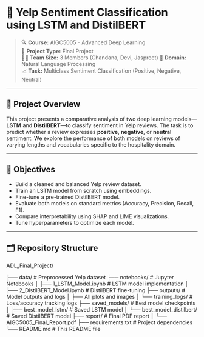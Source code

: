 # 💬 Yelp Sentiment Classification using LSTM and DistilBERT

> 🔍 **Course:** AIGC5005 - Advanced Deep Learning  
> 📝 **Project Type:** Final Project  
> 👩‍💻 **Team Size:** 3 Members   (Chandana, Devi, Jaspreet)
> 📂 **Domain:** Natural Language Processing  
> 📈 **Task:** Multiclass Sentiment Classification (Positive, Negative, Neutral)

---

## 📌 Project Overview

This project presents a comparative analysis of two deep learning models—**LSTM** and **DistilBERT**—to classify sentiment in Yelp reviews. The task is to predict whether a review expresses **positive**, **negative**, or **neutral** sentiment. We explore the performance of both models on reviews of varying lengths and vocabularies specific to the hospitality domain.

---

## 🎯 Objectives

- Build a cleaned and balanced Yelp review dataset.
- Train an LSTM model from scratch using embeddings.
- Fine-tune a pre-trained DistilBERT model.
- Evaluate both models on standard metrics (Accuracy, Precision, Recall, F1).
- Compare interpretability using SHAP and LIME visualizations.
- Tune hyperparameters to optimize each model.

---

## 🗂 Repository Structure

ADL_Final_Project/

├── data/                            # Preprocessed Yelp dataset
├── notebooks/                       # Jupyter Notebooks
│   ├── 1_LSTM_Model.ipynb           # LSTM model implementation
│   ├── 2_DistilBERT_Model.ipynb     # DistilBERT fine-tuning
├── outputs/                         # Model outputs and logs
│   ├── All plots and images
│   └── training_logs/               # Loss/accuracy tracking logs
├── saved_models/                    # Best model checkpoints
│   ├── best_model_lstm/             # Saved LSTM model
│   └── best_model_distilbert/       # Saved DistilBERT model
├── report/                          # Final PDF report
│   └── AIGC5005_Final_Report.pdf
├── requirements.txt                 # Project dependencies
└── README.md                        # This README file

